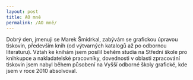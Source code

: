 ```yaml
---
layout: post
title: AO mně
permalink: /AO mně/
---
```

<p>Dobrý den, jmenuji se Marek Šmidrkal, zabývám se grafickou úpravou tiskovin, především knih (od výtvarných katalogů až po odbornou literaturu). Vztah ke knihám jsem posílil behěm studia na Střední škole pro knihkupce a nakladatelské pracovníky, dovednosti v oblasti zpracování tiskovin jsem nabyl během působení na Vyšší odborné školy grafické, kde jsem v roce 2010 absolvoval.</p>
